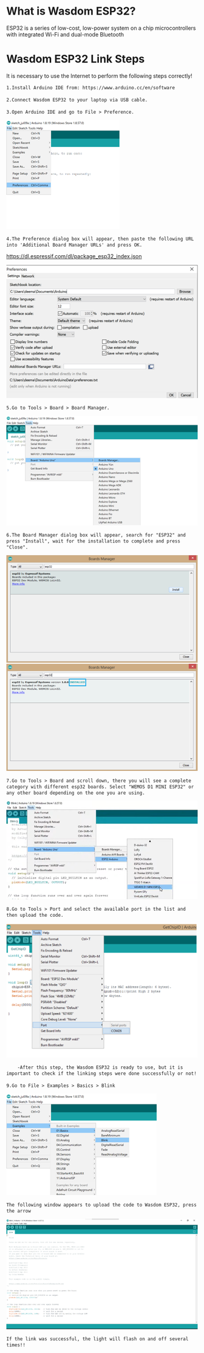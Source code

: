 # What is Wasdom ESP32?
ESP32 is a series of low-cost, low-power system on a chip microcontrollers with integrated Wi-Fi and dual-mode Bluetooth

# Wasdom ESP32 Link Steps

It is necessary to use the Internet to perform the following steps correctly!

    1.Install Arduino IDE from: https://www.arduino.cc/en/software

    2.Connect Wasdom ESP32 to your laptop via USB cable.

    3.Open Arduino IDE and go to File > Preference.
  ![](images/1.png)
  
    4.The Preference dialog box will appear, then paste the following URL into 'Additional Board Manager URLs' and press OK. 
   https://dl.espressif.com/dl/package_esp32_index.json
   
   ![](images/2.png)

    5.Go to Tools > Board > Board Manager.
   ![](images/3.png)

    6.The Board Manager dialog box will appear, search for "ESP32" and press "Install", wait for the installation to complete and press "Close".
   ![](images/4.png)
   ![](images/5.png)

    7.Go to Tools > Board and scroll down, there you will see a complete category with different esp32 boards. Select "WEMOS D1 MINI ESP32" or any other board depending on the one you are using. 
![](images/6.png)

    8.Go to Tools > Port and select the available port in the list and then upload the code. 
   ![](images/7.png)
    
        -After this step, the Wasdom ESP32 is ready to use, but it is important to check if the linking steps were done successfully or not!

    9.Go to File > Examples > Basics > Blink
   ![](images/8.png)
   
    The following window appears to upload the code to Wasdom ESP32, press the arrow
   ![](images/9.png)

    If the link was successful, the light will flash on and off several times!!
